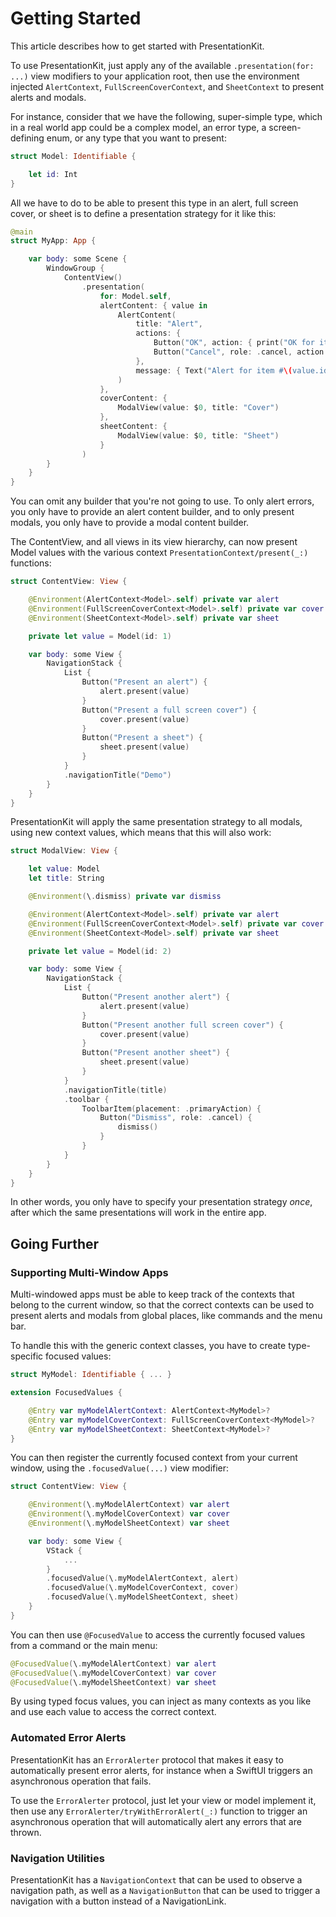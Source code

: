 #  Getting Started

This article describes how to get started with PresentationKit.

To use PresentationKit, just apply any of the available `.presentation(for: ...)` view modifiers to your application root, then use the environment injected ``AlertContext``, ``FullScreenCoverContext``, and ``SheetContext`` to present alerts and modals.

For instance, consider that we have the following, super-simple type, which in a real world app could be a complex model, an error type, a screen-defining enum, or any type that you want to present:

```swift
struct Model: Identifiable {

    let id: Int
}
```

All we have to do to be able to present this type in an alert, full screen cover, or sheet is to define a presentation strategy for it like this:

```swift
@main
struct MyApp: App {

    var body: some Scene {
        WindowGroup {
            ContentView()
                .presentation(
                    for: Model.self,
                    alertContent: { value in
                        AlertContent(
                            title: "Alert",
                            actions: {
                                Button("OK", action: { print("OK for item #\(value.id)") })
                                Button("Cancel", role: .cancel, action: {})
                            },
                            message: { Text("Alert for item #\(value.id)") }
                        )
                    },
                    coverContent: { 
                        ModalView(value: $0, title: "Cover") 
                    },
                    sheetContent: { 
                        ModalView(value: $0, title: "Sheet")
                    }
                )
        }
    }
}
```

You can omit any builder that you're not going to use. To only alert errors, you only have to provide an alert content builder, and to only present modals, you only have to provide a modal content builder.

The ContentView, and all views in its view hierarchy, can now present Model values with the various context ``PresentationContext/present(_:)`` functions:

```swift
struct ContentView: View {

    @Environment(AlertContext<Model>.self) private var alert
    @Environment(FullScreenCoverContext<Model>.self) private var cover
    @Environment(SheetContext<Model>.self) private var sheet

    private let value = Model(id: 1)

    var body: some View {
        NavigationStack {
            List {
                Button("Present an alert") {
                    alert.present(value)
                }
                Button("Present a full screen cover") {
                    cover.present(value)
                }
                Button("Present a sheet") {
                    sheet.present(value)
                }
            }
            .navigationTitle("Demo")
        }
    }
}
```

PresentationKit will apply the same presentation strategy to all modals, using new context values, which means that this will also work:

```swift
struct ModalView: View {

    let value: Model
    let title: String

    @Environment(\.dismiss) private var dismiss

    @Environment(AlertContext<Model>.self) private var alert
    @Environment(FullScreenCoverContext<Model>.self) private var cover
    @Environment(SheetContext<Model>.self) private var sheet

    private let value = Model(id: 2)

    var body: some View {
        NavigationStack {
            List {
                Button("Present another alert") {
                    alert.present(value)
                }
                Button("Present another full screen cover") {
                    cover.present(value)
                }
                Button("Present another sheet") {
                    sheet.present(value)
                }
            }
            .navigationTitle(title)
            .toolbar {
                ToolbarItem(placement: .primaryAction) {
                    Button("Dismiss", role: .cancel) {
                        dismiss()
                    }
                }
            }
        }
    }
}
```

In other words, you only have to specify your presentation strategy *once*, after which the same presentations will work in the entire app.



## Going Further

### Supporting Multi-Window Apps

Multi-windowed apps must be able to keep track of the contexts that belong to the current window, so that the correct contexts can be used to present alerts and modals from global places, like commands and the menu bar.

To handle this with the generic context classes, you have to create type-specific focused values:

```swift
struct MyModel: Identifiable { ... }

extension FocusedValues {

    @Entry var myModelAlertContext: AlertContext<MyModel>?
    @Entry var myModelCoverContext: FullScreenCoverContext<MyModel>?
    @Entry var myModelSheetContext: SheetContext<MyModel>?
}
```

You can then register the currently focused context from your current window, using the `.focusedValue(...)` view modifier: 

```swift
struct ContentView: View {

    @Environment(\.myModelAlertContext) var alert
    @Environment(\.myModelCoverContext) var cover
    @Environment(\.myModelSheetContext) var sheet

    var body: some View {
        VStack {
            ...
        }
        .focusedValue(\.myModelAlertContext, alert)
        .focusedValue(\.myModelCoverContext, cover)
        .focusedValue(\.myModelSheetContext, sheet)
    }
}
```

You can then use `@FocusedValue` to access the currently focused values from a command or the main menu:

```swift
@FocusedValue(\.myModelAlertContext) var alert
@FocusedValue(\.myModelCoverContext) var cover
@FocusedValue(\.myModelSheetContext) var sheet
```

By using typed focus values, you can inject as many contexts as you like and use each value to access the correct context.


### Automated Error Alerts

PresentationKit has an ``ErrorAlerter`` protocol that makes it easy to automatically present error alerts, for instance when a SwiftUI triggers an asynchronous operation that fails.

To use the ``ErrorAlerter`` protocol, just let your view or model implement it, then use any ``ErrorAlerter/tryWithErrorAlert(_:)`` function to trigger an asynchronous operation that will automatically alert any errors that are thrown.


### Navigation Utilities

PresentationKit has a ``NavigationContext`` that can be used to observe a navigation path, as well as a ``NavigationButton`` that can be used to trigger a navigation with a button instead of a NavigationLink.
